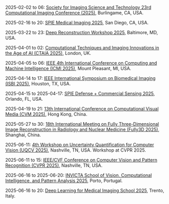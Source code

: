 2025-02-02 to 06: [Society for Imaging Science and Technology 23rd Computational Imaging Conference (2025)](https://imaging.org/IST/Conferences/EI/EI2025/Conference/C_COIMG.aspx "This conference explores computational imaging, focusing on algorithms for image reconstruction, enhancement, and analysis. Topics include machine learning for imaging, inverse problems, compressive sensing, and computational photography. It addresses applications in medical imaging, remote sensing, and computer vision, emphasizing innovative data-driven and model-based approaches."), Burlingame, CA, USA.

2025-02-16 to 20: [SPIE Medical Imaging 2025](https://spie.org/conferences-and-exhibitions/medical-imaging "This conference explores advanced medical imaging techniques, focusing on computational methods for image processing and analysis. Topics include deep learning for diagnostics, image reconstruction, computer-aided diagnosis, and quantitative imaging. It addresses applications in radiology, pathology, and neuroimaging, emphasizing precision medicine through innovative imaging solutions."), San Diego, CA, USA.

2025-03-22 to 23: [Deep Reconstruction Workshop 2025](https://aiai.jhu.edu/deep_reconstruction_workshop_2025/ "This workshop focuses on deep learning for image reconstruction, covering generative models, inverse problems, and neural network architectures. Topics include medical imaging, tomography, and super-resolution, emphasizing data-driven approaches to enhance reconstruction accuracy and computational efficiency."), Baltimore, MD, USA.

2025-04-01 to 02: [Computational Techniques and Imaging Innovations in the Age of AI (CTAIA 2025)](https://ctiai.github.io/ "Focuses on AI-driven computational techniques for imaging. Topics include machine learning for image reconstruction, inverse problems, and applications in medical imaging, computer vision, and scientific visualization."), London, UK.

2025-04-05 to 06: [IEEE 4th International Conference on Computing and Machine Intelligence (ICMI 2025)](https://www.icmiconf.com/ "ICMI 2025 focuses on computing and machine intelligence, covering deep learning, computer vision, and natural language processing. Topics include federated learning, AI ethics, and applications in healthcare and robotics, emphasizing innovative algorithms and intelligent systems design."), Mount Pleasant, MI, USA.

2025-04-14 to 17: [IEEE International Symposium on Biomedical Imaging (ISBI 2025)](https://biomedicalimaging.org/2025/ "ISBI 2025 explores biomedical imaging, focusing on computational techniques for image analysis and reconstruction. Topics include deep learning, image segmentation, and multimodal imaging, with applications in MRI, CT, and microscopy, emphasizing advancements in medical diagnostics and research."), Houston, TX, USA.

2025-04-15 to 2025-04-17: [SPIE Defense + Commercial Sensing 2025](https://spie.org/conferences-and-exhibitions/defense-and-commercial-sensing "The conference explores sensing technologies for defense and commercial applications, with physics focus. Topics include infrared sensors, quantum imaging, and LIDAR systems. Discussions cover applications in astrophysics and particle detection, advancing sensor technologies."), Orlando, FL, USA.

2025-04-19 to 21: [13th International Conference on Computational Visual Media (CVM 2025)](http://iccvm.org/2025/ "Focuses on computational visual media, covering image processing, computer graphics, and vision algorithms. Topics include 3D modeling, visual analytics, and applications in virtual reality and media production, emphasizing computational techniques."), Hong Kong, China.

2025-05-27 to 30: [18th International Meeting on Fully Three-Dimensional Image Reconstruction in Radiology and Nuclear Medicine (Fully3D 2025)](https://hqlab.sjtu.edu.cn/fully3d-2025/home "Fully3D focuses on 3D image reconstruction, covering tomographic algorithms, deep learning, and iterative methods. Topics include CT, PET, and nuclear medicine imaging, with applications in diagnostics and therapy planning, emphasizing computational advancements for high-resolution imaging."), Shanghai, China.

2025-06-11: [4th Workshop on Uncertainty Quantification for Computer Vision (UQCV 2025)](https://uncertainty-cv.github.io/2025/ "UQCV 2025 focuses on uncertainty quantification in computer vision, covering Bayesian deep learning, epistemic uncertainty, and model calibration. Topics include uncertainty in image classification, object detection, and applications in autonomous driving, emphasizing robust vision systems."), Nashville, TN, USA. Workshop at CVPR 2025.

2025-06-11 to 15: [IEEE/CVF Conference on Computer Vision and Pattern Recognition (CVPR 2025)](https://cvpr.thecvf.com "CVPR 2025 focuses on computer vision and pattern recognition, covering deep learning, image segmentation, and object detection. Topics include generative models, 3D vision, and applications in autonomous systems, emphasizing cutting-edge vision algorithms and AI."), Nashville, TN, USA.

2025-06-16 to 2025-06-20: [INVICTA School of Vision, Computational Intelligence, and Pattern Analysis 2025](https://invicta-school.inesctec.pt/ "The INVICTA School trains researchers in vision and computational intelligence, with physics applications. Topics include image processing, pattern recognition, and deep learning. Lectures cover techniques for astrophysical image analysis and particle detector data, emphasizing AI-driven pattern analysis."), Porto, Portugal.

2025-06-16 to 20: [Deep Learning for Medical Imaging School 2025](https://cvgmt.sns.it/event/977/ "The school trains researchers in deep learning for medical imaging, with physics applications. Topics include convolutional neural networks, image segmentation, and anomaly detection. Lectures cover techniques for detector data analysis in high-energy physics and astrophysics."), Trento, Italy.

